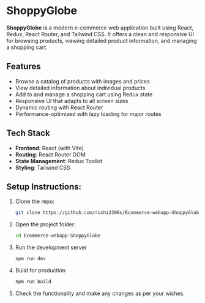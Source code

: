 # ShoppyGlobe

**ShoppyGlobe** is a modern e-commerce web application built using React, Redux, React Router, and Tailwind CSS. It offers a clean and responsive UI for browsing products, viewing detailed product information, and managing a shopping cart.

## Features

- Browse a catalog of products with images and prices
- View detailed information about individual products
- Add to and manage a shopping cart using Redux state
- Responsive UI that adapts to all screen sizes
- Dynamic routing with React Router
- Performance-optimized with lazy loading for major routes

## Tech Stack

- **Frontend**: React (with Vite)
- **Routing**: React Router DOM
- **State Management**: Redux Toolkit
- **Styling**: Tailwind CSS 

## Setup Instructions:
1. Clone the repo:
   ```bash
   git clone https://github.com/rishi2308s/Ecommerce-webapp-ShoppyGlobe.git

2. Open the project folder:
   ```bash
   cd Ecommerce-webapp-ShoppyGlobe

3. Run the development server 
   ```bash
   npm run dev

4. Build for production
   ```bash
   npm run build

5. Check the functionality and make any changes as per your wishes.